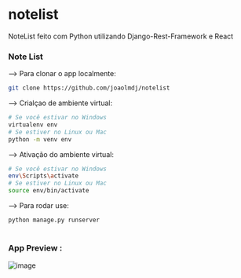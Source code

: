 # notelist
NoteList feito com Python utilizando Django-Rest-Framework e React


### Note List ###

--> Para clonar o app localmente:
```bash
git clone https://github.com/joaolmdj/notelist

```

--> Crialçao de ambiente virtual:
```bash
# Se você estivar no Windows
virtualenv env
# Se estiver no Linux ou Mac
python -m venv env
```

--> Ativação do ambiente virtual:
```bash
# Se você estivar no Windows
env\Scripts\activate
# Se estiver no Linux ou Mac
source env/bin/activate
```

--> Para rodar use:
```bash
python manage.py runserver
```

#

### App Preview :

![image](https://user-images.githubusercontent.com/61760730/158795422-8aaa78b2-3ba3-4fc9-a97d-b6b729fb2d93.png)

